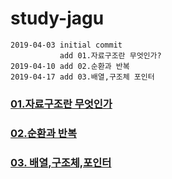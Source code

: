# study-jagu

    2019-04-03 initial commit
               add 01.자료구조란 무엇인가?
    2019-04-10 add 02.순환과 반복
    2019-04-17 add 03.배열,구조체 포인터

### [01.자료구조란 무엇인가](https://github.com/NamSu/study-jagu/blob/master/001whatisjagu.md)

### [02.순환과 반복](https://github.com/NamSu/study-jagu/blob/master/002cycle.md)

### [03. 배열,구조체,포인터](https://github.com/NamSu/study-jagu/blob/master/003strpointer.md)